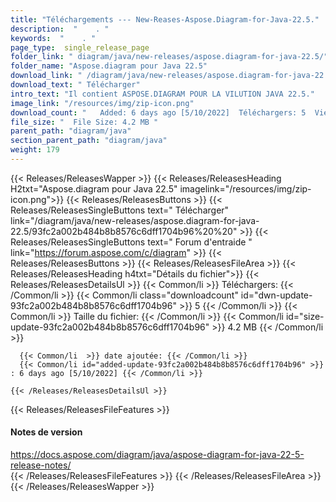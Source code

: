 ```yaml
---
title: "Téléchargements --- New-Reases-Aspose.Diagram-for-Java-22.5." 
description:  "    . " 
keywords:  "    . " 
page_type:  single_release_page
folder_link: " diagram/java/new-releases/aspose.diagram-for-java-22.5/"
folder_name: "Aspose.diagram pour Java 22.5"
download_link: " /diagram/java/new-releases/aspose.diagram-for-java-22.5/93fc2a002b484b8b8576c6dff1704b96"
download_text: " Télécharger"
intro_text: "Il contient ASPOSE.DIAGRAM POUR LA VILUTION JAVA 22.5."
image_link: "/resources/img/zip-icon.png"
download_count: "   Added: 6 days ago [5/10/2022]  Téléchargers: 5  Views: 71"
file_size: "  File Size: 4.2 MB "
parent_path: "diagram/java"
section_parent_path: "diagram/java"
weight: 179
---
```


{{< Releases/ReleasesWapper >}}
  {{< Releases/ReleasesHeading H2txt="Aspose.diagram pour Java 22.5" imagelink="/resources/img/zip-icon.png">}}
  {{< Releases/ReleasesButtons >}}
    {{< Releases/ReleasesSingleButtons text=" Télécharger" link="/diagram/java/new-releases/aspose.diagram-for-java-22.5/93fc2a002b484b8b8576c6dff1704b96%20%20" >}}
    {{< Releases/ReleasesSingleButtons text=" Forum d'entraide " link="https://forum.aspose.com/c/diagram" >}}
  {{< Releases/ReleasesButtons >}}
  {{< Releases/ReleasesFileArea >}}
    {{< Releases/ReleasesHeading h4txt="Détails du fichier">}}
    {{< Releases/ReleasesDetailsUl >}}
            {{< Common/li  >}} Téléchargers: {{< /Common/li >}} 
      {{< Common/li class="downloadcount" id="dwn-update-93fc2a002b484b8b8576c6dff1704b96" >}} 5 {{< /Common/li >}} 
      {{< Common/li  >}} Taille du fichier: {{< /Common/li >}} 
      {{< Common/li id="size-update-93fc2a002b484b8b8576c6dff1704b96" >}} 4.2 MB {{< /Common/li >}} 


      {{< Common/li  >}} date ajoutée: {{< /Common/li >}} 
      {{< Common/li id="added-update-93fc2a002b484b8b8576c6dff1704b96" >}} : 6 days ago [5/10/2022] {{< /Common/li >}} 

    {{< /Releases/ReleasesDetailsUl >}}

  {{< Releases/ReleasesFileFeatures >}}
      <h4>Notes de version</h4><div><a href="https://docs.aspose.com/diagram/java/aspose-diagram-for-java-22-5-release-notes/">https://docs.aspose.com/diagram/java/aspose-diagram-for-java-22-5-release-notes/</a></div>
  {{< /Releases/ReleasesFileFeatures >}}
 {{< /Releases/ReleasesFileArea >}}
{{< /Releases/ReleasesWapper >}}


